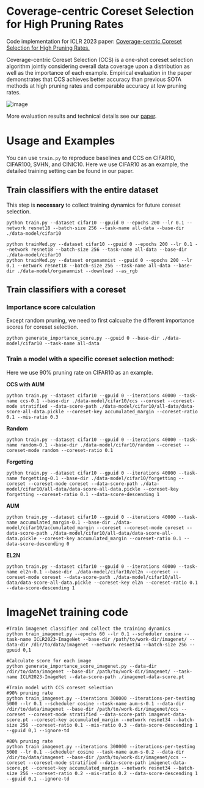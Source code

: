 # Coverage-centric Coreset Selection for High Pruning Rates

Code implementation for ICLR 2023 paper: [Coverage-centric Coreset Selection for High Pruning Rates.](https://openreview.net/forum?id=QwKvL6wC8Yi)

Coverage-centric Coreset Selection (CCS) is a one-shot coreset selection algorithm jointly considering overall data coverage upon a distribution as well as the importance of each example.
Empirical evaluation in the paper demonstrates that CCS achieves  better accuracy than previous SOTA methods at high pruning rates and comparable accuracy at low pruning rates.

<img src="./figs/github-performance.png" alt="image"></img>

More evaluation results and technical details see our [paper](https://arxiv.org/abs/2210.15809).

# Usage and Examples

You can use `train.py` to reproduce baselines and CCS on CIFAR10, CIFAR100, SVHN, and CINIC10. Here we use CIFAR10 as an example, the detailed training setting can be found in our paper.

## Train classifiers with the entire dataset
This step is **necessary** to collect training dynamics for future coreset selection.
```
python train.py --dataset cifar10 --gpuid 0 --epochs 200 --lr 0.1 --network resnet18 --batch-size 256 --task-name all-data --base-dir ./data-model/cifar10

python trainMed.py --dataset cifar10 --gpuid 0 --epochs 200 --lr 0.1 --network resnet18 --batch-size 256 --task-name all-data --base-dir ./data-model/cifar10
python trainMed.py --dataset organamnist --gpuid 0 --epochs 200 --lr 0.1 --network resnet18 --batch-size 256 --task-name all-data --base-dir ./data-model/organamnist --download --as_rgb
```

## Train classifiers with a coreset

### Importance score calculation
Except random pruning, we need to first calcualte the different importance scores for coreset selection.

```
python generate_importance_score.py --gpuid 0 --base-dir ./data-model/cifar10 --task-name all-data
```

### Train a model with a specific coreset selection method:
Here we use 90% pruning rate on CIFAR10 as an example.

**CCS with AUM**
```
python train.py --dataset cifar10 --gpuid 0 --iterations 40000 --task-name ccs-0.1 --base-dir ./data-model/cifar10/ccs --coreset --coreset-mode stratified --data-score-path ./data-model/cifar10/all-data/data-score-all-data.pickle --coreset-key accumulated_margin --coreset-ratio 0.1 --mis-ratio 0.3
```

**Random**
```
python train.py --dataset cifar10 --gpuid 0 --iterations 40000 --task-name random-0.1 --base-dir ./data-model/cifar10/random --coreset --coreset-mode random --coreset-ratio 0.1
```

**Forgetting**
```
python train.py --dataset cifar10 --gpuid 0 --iterations 40000 --task-name forgetting-0.1 --base-dir ./data-model/cifar10/forgetting --coreset --coreset-mode coreset --data-score-path ./data-model/cifar10/all-data/data-score-all-data.pickle --coreset-key forgetting --coreset-ratio 0.1 --data-score-descending 1
```

**AUM**
```
python train.py --dataset cifar10 --gpuid 0 --iterations 40000 --task-name accumulated_margin-0.1 --base-dir ./data-model/cifar10/accumulated_margin --coreset --coreset-mode coreset --data-score-path ./data-model/cifar10/all-data/data-score-all-data.pickle --coreset-key accumulated_margin --coreset-ratio 0.1 --data-score-descending 0
```

**EL2N**
```
python train.py --dataset cifar10 --gpuid 0 --iterations 40000 --task-name el2n-0.1 --base-dir ./data-model/cifar10/el2n --coreset --coreset-mode coreset --data-score-path ./data-model/cifar10/all-data/data-score-all-data.pickle --coreset-key el2n --coreset-ratio 0.1 --data-score-descending 1
```

# ImageNet training code
```
#Train imagenet classifier and collect the training dynamics
python train_imagenet.py --epochs 60 --lr 0.1 --scheduler cosine --task-name ICLR2023-ImageNet --base-dir /path/to/work-dir/imagenet/ --data-dir /dir/to/data/imagenet --network resnet34 --batch-size 256 --gpuid 0,1

#Calculate score for each image
python generate_importance_score_imagenet.py --data-dir /dir/to/data/imagenet --base-dir /path/to/work-dir/imagenet/ --task-name ICLR2023-ImageNet --data-score-path ./imagenet-data-score.pt

#Train model with CCS coreset selection
#90% pruning rate
python train_imagenet.py --iterations 300000 --iterations-per-testing 5000 --lr 0.1 --scheduler cosine --task-name aum-s-0.1 --data-dir /dir/to/data/imagenet --base-dir /path/to/work-dir/imagenet/ccs --coreset --coreset-mode stratified --data-score-path imagenet-data-score.pt --coreset-key accumulated_margin --network resnet34 --batch-size 256 --coreset-ratio 0.1 --mis-ratio 0.3 --data-score-descending 1 --gpuid 0,1 --ignore-td

#80% pruning rate
python train_imagenet.py --iterations 300000 --iterations-per-testing 5000 --lr 0.1 --scheduler cosine --task-name aum-s-0.2 --data-dir /dir/to/data/imagenet --base-dir /path/to/work-dir/imagenet/ccs --coreset --coreset-mode stratified --data-score-path imagenet-data-score.pt --coreset-key accumulated_margin --network resnet34 --batch-size 256 --coreset-ratio 0.2 --mis-ratio 0.2 --data-score-descending 1 --gpuid 0,1 --ignore-td
```